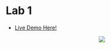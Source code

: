 # Lab 1  

- [Live Demo Here!](https://webpages.scu.edu/ftp/jvu/lab1/homepage.html)

<p align="center">
    <img src="https://media.discordapp.net/attachments/778418042702528532/868288509419589652/unknown.png?width=1379&height=675">
</p>